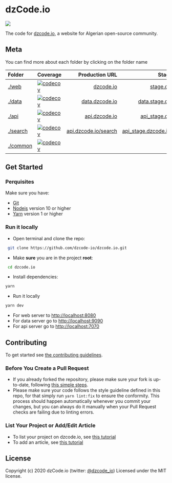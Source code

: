# dzCode.io

[<img src="http://img.shields.io/badge/Join%20us%20on%20Slack-@dzCode.io-yellow.svg?logo=slack">](https://join.slack.com/t/dzcode/shared_invite/zt-ek9kscb7-m8z_~cBjX79l~uchuABPFQ)

The code for [dzcode.io](https://dzcode.io), a website for Algerian open-source community.

## Meta

You can find more about each folder by clicking on the folder name

| Folder               | Coverage                                                                                                                       |                                       Production URL |                                                      Staging URL |
| :------------------- | :----------------------------------------------------------------------------------------------------------------------------- | ---------------------------------------------------: | ---------------------------------------------------------------: |
| [./web](./web)       | [![codecov](https://codecov.io/gh/dzcode-io/dzcode.io/graph/badge.svg?flag=web)](https://codecov.io/gh/dzcode-io/dzcode.io)    |                       [dzcode.io](https://dzcode.io) |                       [stage.dzcode.io](https://stage.dzcode.io) |
| [./data](./data)     | [![codecov](https://codecov.io/gh/dzcode-io/dzcode.io/graph/badge.svg?flag=data)](https://codecov.io/gh/dzcode-io/dzcode.io)   |             [data.dzcode.io](https://data.dzcode.io) |             [data.stage.dzcode.io](https://data.stage.dzcode.io) |
| [./api](./api)       | [![codecov](https://codecov.io/gh/dzcode-io/dzcode.io/graph/badge.svg?flag=api)](https://codecov.io/gh/dzcode-io/dzcode.io)    |               [api.dzcode.io](https://api.dzcode.io) |               [api_stage.dzcode.io](https://api_stage.dzcode.io) |
| [./search](./search) | [![codecov](https://codecov.io/gh/dzcode-io/dzcode.io/graph/badge.svg?flag=search)](https://codecov.io/gh/dzcode-io/dzcode.io) | [api.dzcode.io/search](https://api.dzcode.io/search) | [api_stage.dzcode.io/search](https://api_stage.dzcode.io/search) |
| [./common](./common) | [![codecov](https://codecov.io/gh/dzcode-io/dzcode.io/graph/badge.svg?flag=common)](https://codecov.io/gh/dzcode-io/dzcode.io) |                                                      |                                                                  |

## Get Started

### Perquisites

Make sure you have:

- [Git](https://git-scm.com/)
- [Nodejs](https://nodejs.org/) version 10 or higher
- [Yarn](https://yarnpkg.com/) version 1 or higher

### Run it locally

- Open terminal and clone the repo:

```sh
 git clone https://github.com/dzcode-io/dzcode.io.git
```

- Make **sure** you are in the project **root**:

```sh
 cd dzcode.io
```

- Install dependencies:

```sh
yarn
```

- Run it locally

```sh
yarn dev
```

- For web server to <http://localhost:8080>
- For data server go to <http://localhost:9090>
- For api server go to <http://localhost:7070>

## Contributing

To get started see [the contributing guidelines](https://github.com/dzcode-io/dzcode.io/blob/master/.github/CONTRIBUTING.md).

### Before You Create a Pull Request

- If you already forked the repository, please make sure your fork is up-to-date, following [this simple steps](https://www.dzcode.io/Learn/Git_Basics/Syncing_An_Old_Forked_Repository_With_Upstream).
- Please make sure your code follows the style guideline defined in this repo, for that simply run `yarn lint:fix` to ensure the conformity. This process should happen automatically whenever you commit your changes, but you can always do it manually when your Pull Request checks are failing due to linting errors.

### List Your Project or Add/Edit Article

- To list your project on dzcode.io, see [this tutorial](https://dzcode.io/Learn/About_dzcode_io/Add_Your_Project_To_dzcode_io)
- To add an article, see [this tutorial](https://dzcode.io/Learn/About_dzcode_io/Add_Your_Article_To_dzcode_io)

## License

Copyright (c) 2020 dzCode.io (twitter: [@dzcode_io](https://twitter.com/dzcode_io)) Licensed under the MIT license.

